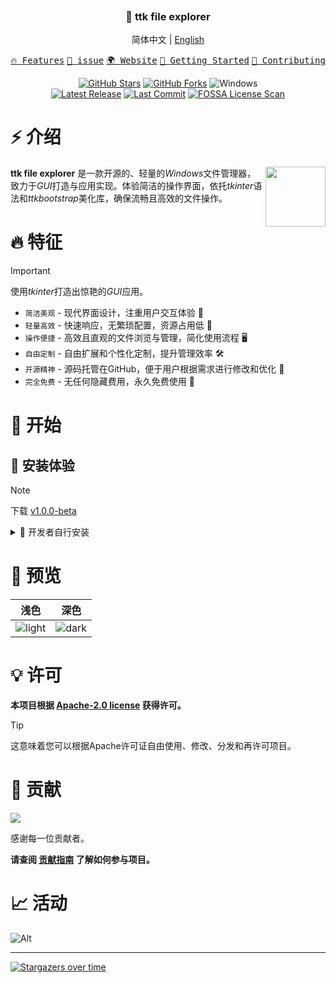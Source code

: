 <p align="center"><img src="https://raw.githubusercontent.com/pyheight/ttk-file-explorer/main/images/splash.png" alt=""></p>

<h3 align="center">📂 ttk file explorer</h3>
 
<p align="center">简体中文 | <a href="README_EN.md">English</a></p> 

<p align="center">
    <a href="#-特征"><kbd>🔥 Features</kbd></a>
    <a href="https://github.com/pyheight/ttk-file-explorer/issues/new" target="_blank"><kbd>📌 issue</kbd></a>
    <a href="https://pyheight.github.io/ttk-file-explorer/" target="_blank"><kbd>🌍 Website</kbd></a>
    <a href="#-开始"><kbd>🚀 Getting Started</kbd></a>
    <a href="#-贡献"><kbd>🤝 Contributing</kbd></a>
</p>

<div align="center">  
<a href="https://github.com/pyheight/ttk-file-explorer/stargazers"><img src="https://img.shields.io/github/stars/pyheight/ttk-file-explorer?style=social&logo=github" alt="GitHub Stars"></a>
<a href="https://github.com/pyheight/ttk-file-explorer/network/members"><img src="https://img.shields.io/github/forks/pyheight/ttk-file-explorer?style=social&logo=github" alt="GitHub Forks"></a>
<img src="https://img.shields.io/badge/Platform-Windows-blue.svg?style=social&logo=GitHub" alt="Windows">
</div>  
<div align="center">  
<a href="https://github.com/pyheight/ttk-file-explorer/releases"><img src="https://img.shields.io/github/v/release/pyheight/ttk-file-explorer?color=blue&style=flat-square" alt="Latest Release"></a>
<a href="https://github.com/pyheight/ttk-file-explorer/commits/main"><img src="https://img.shields.io/github/last-commit/pyheight/ttk-file-explorer?style=flat-square" alt="Last Commit"></a>
<a href="https://app.fossa.com/projects/git%2Bgithub.com%2Fpyheight%2Fttk-file-explorer?ref=badge_shield"><img src="https://app.fossa.com/api/projects/git%2Bgithub.com%2Fpyheight%2Fttk-file-explorer.svg?type=shield" alt="FOSSA License Scan"></a>
</div>  

# ⚡ 介绍

<img align="right" height="96px" src="https://raw.githubusercontent.com/pyheight/ttk-file-explorer/main/images/icon.png" alt="" />

**ttk file explorer** 是一款开源的、轻量的*Windows*文件管理器，致力于*GUI*打造与应用实现。体验简洁的操作界面，依托*tkinter*语法和*ttkbootstrap*美化库，确保流畅且高效的文件操作。


# 🔥 特征

> [!IMPORTANT]
> 使用*tkinter*打造出惊艳的*GUI*应用。

- `简洁美观` - 现代界面设计，注重用户交互体验 🌟
- `轻量高效` - 快速响应，无繁琐配置，资源占用低 🍃
- `操作便捷` - 高效且直观的文件浏览与管理，简化使用流程 🖥️
- `自由定制` - 自由扩展和个性化定制，提升管理效率 🛠️
- `开源精神` - 源码托管在GitHub，便于用户根据需求进行修改和优化 🦦
- `完全免费` - 无任何隐藏费用，永久免费使用 💸

# 🚀 开始

## 🎉 安装体验

> [!NOTE]
> 下载 [v1.0.0-beta](https://github.com/pyheight/ttk-file-explorer/releases/tag/v1.0.0-beta)

<details>

<summary>🚄 开发者自行安装</summary>

<br>

**确保你已经安装了`Python 3.x`环境。**

## 下载或克隆仓库

```bash
git clone https://github.com/pyheight/ttk-file-explorer.git
```

## 导航到源码目录

```bash
cd ttk-file-explorer/src
```

## 安装项目依赖

```bash
pip install -r requirements.txt
```

## 启动项目

```bash
python main.py
```

</details>

# 👀 预览

|浅色|深色|
|--|--| 
|![light](https://raw.githubusercontent.com/pyheight/ttk-file-explorer/main/images/v1.0.0-test-interface.png)|![dark](https://raw.githubusercontent.com/pyheight/ttk-file-explorer/main/images/v1.0.0-test-interface-dark.png)|

# 💡 许可

**本项目根据 [Apache-2.0 license](LICENSE) 获得许可。**

> [!TIP]
> 这意味着您可以根据Apache许可证自由使用、修改、分发和再许可项目。

# 🤝 贡献

<a href="https://github.com/pyheight/ttk-file-explorer/graphs/contributors">  <img src="https://contrib.rocks/image?repo=pyheight/ttk-file-explorer" /></a>  

感谢每一位贡献者。

**请查阅 [贡献指南](CONTRIBUTING.md) 了解如何参与项目。**

# 📈 活动

![Alt](https://repobeats.axiom.co/api/embed/20d6c7c443b43d705d0c358d0164fc905511be15.svg "Repobeats analytics image")

---

[![Stargazers over time](https://starchart.cc/pyheight/ttk-file-explorer.svg?variant=adaptive)](https://starchart.cc/pyheight/ttk-file-explorer)
